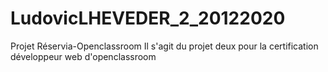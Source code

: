# LudovicLHEVEDER_2_20122020
Projet Réservia-Openclassroom
Il s'agit du projet deux pour la certification développeur web d'openclassroom
